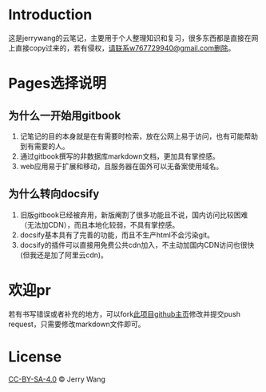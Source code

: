 # Introduction

这是jerrywang的云笔记，主要用于个人整理知识和复习，很多东西都是直接在网上直接copy过来的，若有侵权，请联系w767729940@gmail.com删除。

# Pages选择说明

## 为什么一开始用gitbook

1. 记笔记的目的本身就是在有需要时检索，放在公网上易于访问，也有可能帮助到有需要的人。
2. 通过gitbook撰写的非数据库markdown文档，更加具有掌控感。
3. web应用易于扩展和移动，且服务器在国外可以无备案使用域名。

## 为什么转向docsify

1. 旧版gitbook已经被弃用，新版阉割了很多功能且不说，国内访问比较困难（无法加CDN），而且本地化较弱，不具有掌控感。
2. docsify基本具有了完善的功能，而且不生产html不会污染git。
3. docsify的插件可以直接用免费公共cdn加入，不主动加国内CDN访问也很快(但我还是加了阿里云cdn)。

# 欢迎pr

若有书写错误或者补充的地方，可以fork[此项目github主页](https://github.com/Jerrywang959/jerrywang_note)修改并提交push request，只需要修改markdown文件即可。

# License

[CC-BY-SA-4.0](https://github.com/Jerrywang959/jerrywang_note/blob/master/LICENSE) © Jerry Wang
